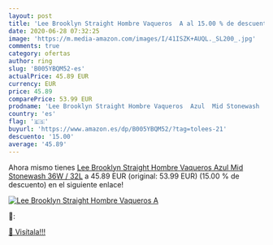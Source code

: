 ```yaml
---
layout: post
title: 'Lee Brooklyn Straight Hombre Vaqueros  A al 15.00 % de descuento'
date: 2020-06-28 07:32:25
image: 'https://m.media-amazon.com/images/I/41ISZK+AUQL._SL200_.jpg'
comments: true
category: ofertas
author: ring
slug: 'B005YBQM52-es'
actualPrice: 45.89 EUR
currency: EUR
price: 45.89
comparePrice: 53.99 EUR
prodname: 'Lee Brooklyn Straight Hombre Vaqueros  Azul  Mid Stonewash   36W / 32L'
country: 'es'
flag: '🇪🇸'
buyurl: 'https://www.amazon.es/dp/B005YBQM52/?tag=tolees-21'
descuento: '15.00'
average: '45.89'
---
```


Ahora mismo tienes [Lee Brooklyn Straight Hombre Vaqueros  Azul  Mid Stonewash   36W / 32L](https://www.amazon.es/dp/B005YBQM52/?tag=tolees-21) a 45.89 EUR (original: 53.99 EUR) (15.00 %  de descuento) en el siguiente enlace!

[![Lee Brooklyn Straight Hombre Vaqueros  A](https://m.media-amazon.com/images/I/41ISZK+AUQL._SL200_.jpg)](https://www.amazon.es/dp/B005YBQM52/?tag=tolees-21)

🔎:


[🛒 Visítala!!!](https://www.amazon.es/dp/B005YBQM52/?tag=tolees-21)
